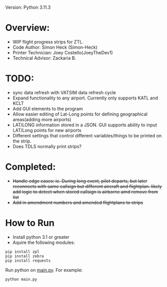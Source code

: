 Version: Python 3.11.3
# Overview:
  * WIP flight progress strips for ZTL.
  * Code Author: Simon Heck (Simon-Heck)
  * Printer Technician: Joey Costello(JoeyTheDev1)
  * Technical Advisor: Zackaria B.

# TODO:
  * sync data refresh with VATSIM data refresh cycle
  * Expand functionality to any airport. Currently only supports KATL and KCLT
  * Add GUI elements to the program
  * Allow easier editing of Lat-Long points for defining geographical areas(adding more airports)
  * LAT/LONG information stored in a JSON. GUI supports ability to input LAT/Long points for new airports
  * Different settings that control different variables/things to be printed on the strip.
  * Does TDLS normally print strips?

# Completed:
  * ~~Handle edge cases: ie. During long event, pilot departs, but later reconnects with same callsign but different aircraft and flightplan. likely add logic to detect when stored callsign is airborne amd remove from list~~
  * ~~Add in amendment numbers and amended flightplans to strips~~

# How to Run
  * Install python 3.1 or greater
  * Aquire the following modules:

```
pip install zpl
pip install zebra
pip install requests
```
Run python on [main.py](src/main.py). For example:
```
python main.py
```
  
